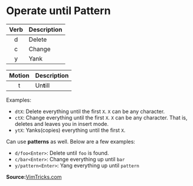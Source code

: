 # Operate until Pattern

|Verb|Description|
|:---:|:---|
|d|Delete|
|c|Change|
|y|Yank|

|Motion|Description|
|:---:|:---|
|t|Un**t**ill|

Examples:
- `dtX`: Delete everything until the first `X`. `X` can be any character.
- `ctX`: Change everything until the first `X`. `X` can be any character. That is, deletes and leaves you in insert mode.
- `ytX`: Yanks(copies) everything until the first `X`. 

Can use **patterns** as well. Below are a few examples:
- `d/foo<Enter>`: Delete until `foo` is found.
- `c/bar<Enter>`: Change everything up until `bar`
- `y/pattern<Enter>`: Yang everything up until `pattern`

**Source:**[VimTricks.com](https://vimtricks.com/p/vimtrick-operate-until-pattern/)
